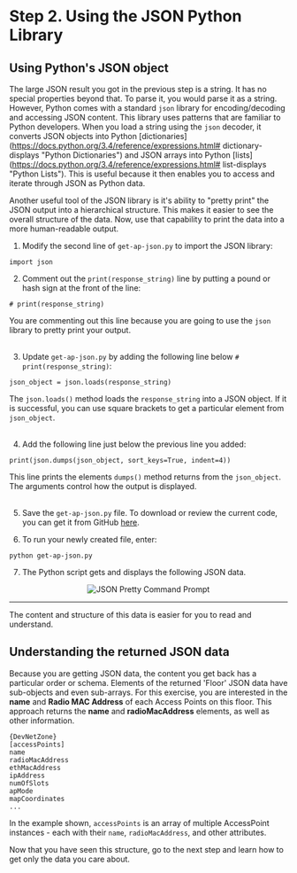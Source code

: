 # Step 2\. Using the JSON Python Library

## Using Python's JSON object

The large JSON result you got in the previous step is a string. It has no special properties beyond that. To parse it, you would parse it as a string. However, Python comes with a standard `json` library for encoding/decoding and accessing JSON content. This library uses patterns that are familiar to Python developers. When you load a string using the `json` decoder, it converts JSON objects into Python [dictionaries](https://docs.python.org/3.4/reference/expressions.html# dictionary-displays "Python Dictionaries") and JSON arrays into Python [lists](https://docs.python.org/3.4/reference/expressions.html# list-displays "Python Lists"). This is useful because it then enables you to access and iterate through JSON as Python data.

Another useful tool of the JSON library is it's ability to "pretty print" the JSON output into a hierarchical structure. This makes it easier to see the overall structure of the data. Now, use that capability to print the data into a more human-readable output.

1. Modify the second line of `get-ap-json.py` to import the JSON library:

  ```
  import json
  ```

2. Comment out the `print(response_string)` line by putting a pound or hash sign at the front of the line:

  ```
  # print(response_string)
  ```

  You are commenting out this line because you are going to use the `json` library to pretty print your output.<br>
  <br>

3. Update `get-ap-json.py` by adding the following line below `# print(response_string)`:

  ```
  json_object = json.loads(response_string)
  ```

  The `json.loads()` method loads the `response_string` into a JSON object. If it is successful, you can use  square brackets to get a particular element from `json_object`.<br><br>

4. Add the following line just below the previous line you added:

  ```
  print(json.dumps(json_object, sort_keys=True, indent=4))
  ```

  This line prints the elements `dumps()` method returns from the `json_object`. The arguments control how the output is displayed.<br><br>

5. Save the `get-ap-json.py` file. To download or review the current code, you can get it from GitHub [here](https://github.com/CiscoDevNet/coding-skills-sample-code/blob/master/coding202-parsing-json/get-ap-json-3.py).

6. To run your newly created file, enter:

  ```
  python get-ap-json.py
  ```

7. The Python script gets and displays the following JSON data.

<div style="text-align:center" markdown="1">
  <img src="/posts/files/coding-202-parsing-json/json-output-pretty.png" alt="JSON Pretty Command Prompt">
</div>

--------------------------------------------------------------------------------

The content and structure of this data is easier for you to read and understand.

## Understanding the returned JSON data

Because you are getting JSON data, the content you get back has a particular order or schema. Elements of the returned 'Floor' JSON data have sub-objects and even sub-arrays. For this exercise, you are interested in the **name** and **Radio MAC Address** of each Access Points on this floor. This approach returns the **name** and **radioMacAddress** elements, as well as other information.

```
{DevNetZone}
[accessPoints]
name
radioMacAddress
ethMacAddress
ipAddress
numOfSlots
apMode
mapCoordinates
...
```

In the example shown, `accessPoints` is an array of multiple AccessPoint instances - each with their `name`, `radioMacAddress`, and other attributes.

Now that you have seen this structure, go to the next step and learn how to get only the data you care about.
